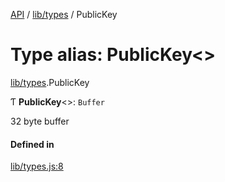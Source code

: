 [API](../README.md) / [lib/types](../modules/lib_types.md) / PublicKey

# Type alias: PublicKey<\>

[lib/types](../modules/lib_types.md).PublicKey

Ƭ **PublicKey**<\>: `Buffer`

32 byte buffer

#### Defined in

[lib/types.js:8](https://github.com/digidem/mapeo-core-next/blob/8584770/lib/types.js#L8)
